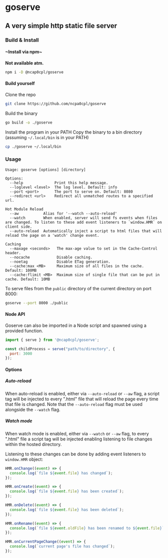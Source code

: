 # goserve
## A very simple http static file server

### Build & Install

#### ~Install via npm~

**Not available atm.**

```bash
npm i -D @ncap0cpl/goserve
```

#### Build yourself

Clone the repo

```bash
git clone https://github.com/ncpa0cpl/goserve
```

Build the binary

```bash
go build -o ./goserve
```

Install the program in your PATH
Copy the binary to a bin directory (assuming `~/.local/bin` is in your PATH)

```bash
cp ./goserve ~/.local/bin
```

### Usage

```
Usage: goserve [options] [directory]

Options:
  --help              Print this help message.
  --loglevel <level>  The log level. Default: info
  --port <port>       The port to serve on. Default: 8080
  --redirect <url>    Redirect all unmatched routes to a specified url.

Hot Module Reload
  --aw           Alias for '--watch --auto-reload'
  --watch        When enabled, server will send fs events when files are changed. To listen to these add event listeners to `window.HMR` on client side.
  --auto-reload  Automatically inject a script to html files that will reload the page on a 'watch' change event.

Caching
  --maxage <seconds>   The max-age value to set in the Cache-Control header.
  --nocache            Disable caching.
  --noetag             Disable ETag generation.
  --cache:max <MB>     Maximum size of all files in the cache. Default: 100MB
  --cache:flimit <MB>  Maximum size of single file that can be put in cache. Default: 10MB
```

To serve files from the `public` directory of the current directory on port 8000:

```bash
goserve --port 8000 ./public
```

#### Node API

Goserve can also be imported in a Node script and spawned using a provided function.

```javascript
import { serve } from '@ncap0cpl/goserve';

const childProcess = serve("path/to/directory", {
  port: 3000
});
```

#### Options

##### Auto-reload

When auto-reload is enabled, either via `--auto-reload` or `--aw` flag, a script tag will be injected to every ".html" file that will reload the page every time that file is changed. Note that the `--auto-reload` flag must be used alongside the `--watch` flag.

##### Watch mode

When watch mode is enabled, either via `--watch` or `--aw` flag, to every ".html" file a script tag will be injected enabling listening to file changes within the hosted directory.

Listening to these changes can be done by adding event listeners to `window.HMR` object:

```javascript
HMR.onChange((event) => {
  console.log(`file ${event.file} has changed`);
});

HMR.onCreate((event) => {
  console.log(`file ${event.file} has been created`);
});

HMR.onDelete((event) => {
  console.log(`file ${event.file} has been deleted`);
});

HMR.onRename((event) => {
  console.log(`file ${event.oldFile} has been renamed to ${event.file}`);
});

HMR.onCurrentPageChange((event) => {
  console.log(`current page's file has changed`);
});
```
